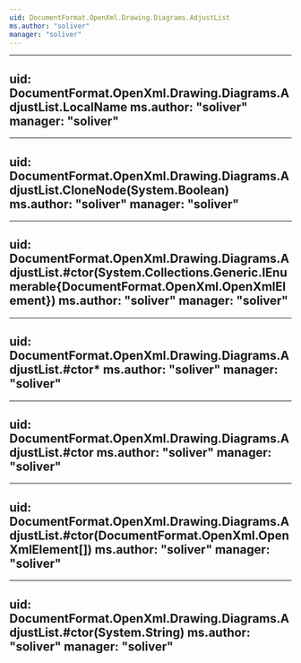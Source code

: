 ```yaml
---
uid: DocumentFormat.OpenXml.Drawing.Diagrams.AdjustList
ms.author: "soliver"
manager: "soliver"
---
```


---
uid: DocumentFormat.OpenXml.Drawing.Diagrams.AdjustList.LocalName
ms.author: "soliver"
manager: "soliver"
---

---
uid: DocumentFormat.OpenXml.Drawing.Diagrams.AdjustList.CloneNode(System.Boolean)
ms.author: "soliver"
manager: "soliver"
---

---
uid: DocumentFormat.OpenXml.Drawing.Diagrams.AdjustList.#ctor(System.Collections.Generic.IEnumerable{DocumentFormat.OpenXml.OpenXmlElement})
ms.author: "soliver"
manager: "soliver"
---

---
uid: DocumentFormat.OpenXml.Drawing.Diagrams.AdjustList.#ctor*
ms.author: "soliver"
manager: "soliver"
---

---
uid: DocumentFormat.OpenXml.Drawing.Diagrams.AdjustList.#ctor
ms.author: "soliver"
manager: "soliver"
---

---
uid: DocumentFormat.OpenXml.Drawing.Diagrams.AdjustList.#ctor(DocumentFormat.OpenXml.OpenXmlElement[])
ms.author: "soliver"
manager: "soliver"
---

---
uid: DocumentFormat.OpenXml.Drawing.Diagrams.AdjustList.#ctor(System.String)
ms.author: "soliver"
manager: "soliver"
---
